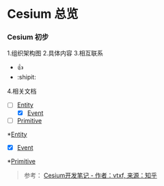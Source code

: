 # **Cesium 总览**
### Cesium 初步
1.组织架构图
2.具体内容
3.相互联系
  - :+1:
  - :shipit:

4.相关文档
  - [ ] [Entity](Cesium-Entity.md)
    - [x] [Event](Cesium-Event.md)
  - [ ] [Primitive](Cesium-Primitive.md)

<!-- Primitive -->

*[Entity](Cesium-Entity.md)
  * [x] [Event](Cesium-Event.md)

*[Primitive](Cesium-Primitive.md)

> 参考：
> [Cesium开发笔记 - 作者：vtxf, 来源：知乎](https://zhuanlan.zhihu.com/p/80904975)